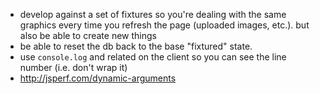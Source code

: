 - develop against a set of fixtures so you're dealing with the same graphics every time you refresh the page (uploaded images, etc.).  but also be able to create new things
- be able to reset the db back to the base "fixtured" state.
- use `console.log` and related on the client so you can see the line number (i.e. don't wrap it)
- http://jsperf.com/dynamic-arguments